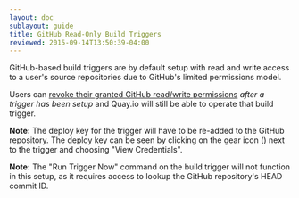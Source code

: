 ```yaml
---
layout: doc
sublayout: guide
title: GitHub Read-Only Build Triggers
reviewed: 2015-09-14T13:50:39-04:00
---
```


GitHub-based build triggers are by default setup with read and write access to a user's source repositories due to GitHub's limited permissions model.

Users can [revoke their granted GitHub read/write permissions](https://help.github.com/articles/keeping-your-ssh-keys-and-application-access-tokens-safe/) _after a trigger has been setup_ and Quay.io will still be able to operate that build trigger.

**Note:** The deploy key for the trigger will have to be re-added to the GitHub repository. The deploy key can be seen by clicking on the gear icon (<i class="fa fa-gear"></i>) next to the trigger and choosing "View Credentials".

**Note:** The "Run Trigger Now" command on the build trigger will not function in this setup, as it requires access to lookup the GitHub repository's HEAD commit ID.

